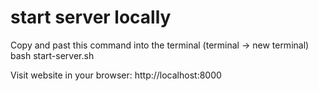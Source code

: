 # start server locally

Copy and past this command into the terminal (terminal -> new terminal)
bash start-server.sh

Visit website in your browser:
http://localhost:8000